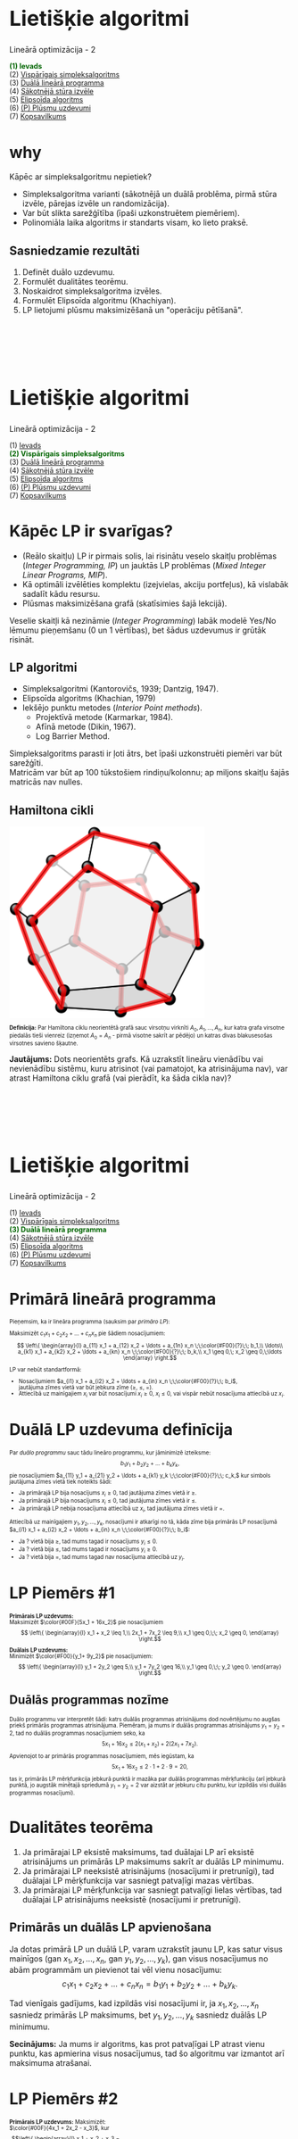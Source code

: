 # &nbsp;

<hgroup>

<h1 style="font-size:28pt">Lietišķie algoritmi</h1>

<blue>Lineārā optimizācija - 2</blue>

</hgroup><hgroup style="font-size:90%">

<span style="color:darkgreen">**(1) Ievads**</span>  
<span>(2) [Vispārīgais simpleksalgoritms](#section-1)</span>  
<span>(3) [Duālā lineārā programma](#section-2)</span>  
<span>(4) [Sākotnējā stūra izvēle](#section-3)</span>  
<span>(5) [Elipsoīda algoritms](#section-4)</span>  
<span>(6) [(P) Plūsmu uzdevumi](#section-5)</span>  
<span>(7) [Kopsavilkums](#section-6)</span>

</hgroup>




# <lo-why/> why

<div class="bigWhy">

Kāpēc ar simpleksalgoritmu nepietiek?

</div>

<div class="smallWhy">

* Simpleksalgoritma varianti (sākotnējā un duālā problēma,
pirmā stūra izvēle, pārejas izvēle un randomizācija). 
* Var būt slikta sarežģītība (īpaši uzkonstruētem piemēriem). 
* Polinomiāla laika algoritms ir standarts visam, ko lieto praksē.

</div>


 
## <lo-theory/> Sasniedzamie rezultāti

1. Definēt duālo uzdevumu. 
2. Formulēt dualitātes teorēmu. 
3. Noskaidrot simpleksalgoritma izvēles.
4. Formulēt Elipsoīda algoritmu (Khachiyan). 
5. LP lietojumi plūsmu maksimizēšanā un 
"operāciju pētīšanā". 





# &nbsp;

<hgroup>

<h1 style="font-size:28pt">Lietišķie algoritmi</h1>

<blue>Lineārā optimizācija - 2</blue>

</hgroup><hgroup style="font-size:90%">

<span>(1) [Ievads](#section)</span>  
<span style="color:darkgreen">**(2) Vispārīgais simpleksalgoritms**</span>  
<span>(3) [Duālā lineārā programma](#section-2)</span>  
<span>(4) [Sākotnējā stūra izvēle](#section-3)</span>  
<span>(5) [Elipsoīda algoritms](#section-4)</span>  
<span>(6) [(P) Plūsmu uzdevumi](#section-5)</span>  
<span>(7) [Kopsavilkums](#section-6)</span>

</hgroup>



# <lo-theory/> Kāpēc LP ir svarīgas?

* (Reālo skaitļu) LP ir pirmais solis, lai risinātu 
veselo skaitļu problēmas (*Integer Programming, IP*) un 
jauktās LP problēmas (*Mixed Integer Linear Programs, MIP*). 
* Kā optimāli izvēlēties komplektu (izejvielas, akciju portfeļus), 
kā vislabāk sadalīt kādu resursu.
* Plūsmas maksimizēšana grafā (skatīsimies šajā lekcijā).

Veselie skaitļi kā nezināmie (*Integer Programming*) 
labāk modelē Yes/No lēmumu pieņemšanu (0 un 1 vērtības), 
bet šādus uzdevumus ir grūtāk risināt. 


## <lo-summary/> LP algoritmi 

* Simpleksalgoritmi (Kantorovičs, 1939; Dantzig, 1947).
* Elipsoīda algoritms (Khachian, 1979)
* Iekšējo punktu metodes (*Interior Point methods*).
    - Projektīvā metode (Karmarkar, 1984).
    - Afīnā metode (Dikin, 1967).
    - Log Barrier Method. 

Simpleksalgoritms parasti ir ļoti ātrs, bet īpaši uzkonstruēti
piemēri var būt sarežģīti.   
Matricām var būt ap 100 tūkstošiem rindiņu/kolonnu; ap miljons
skaitļu šajās matricās nav nulles. 


## <lo-summary/> Hamiltona cikli

<hgroup style="font-size:70%">

![Hamiltonian path](hamiltonian_path_3d.png)

**Definīcija:** Par Hamiltona ciklu neorientētā grafā 
sauc virsotņu virknīti $A_0,A_1,\ldots,A_n$, kur
katra grafa virsotne piedalās tieši vienreiz (izņemot 
$A_0=A_n$ - pirmā visotne sakrīt ar pēdējo) un katras 
divas blakusesošas virsotnes savieno šķautne. 

</hgroup>
<hgroup>

**Jautājums:** Dots neorientēts grafs. Kā uzrakstīt 
lineāru vienādību vai nevienādību sistēmu, kuru atrisinot 
(vai pamatojot, ka atrisinājuma nav), var atrast Hamiltona ciklu 
grafā (vai pierādīt, ka šāda cikla nav)?

</hgroup>

# &nbsp;

<hgroup>

<h1 style="font-size:28pt">Lietišķie algoritmi</h1>

<blue>Lineārā optimizācija - 2</blue>

</hgroup><hgroup style="font-size:90%">

<span>(1) [Ievads](#section)</span>  
<span>(2) [Vispārīgais simpleksalgoritms](#section-1)</span>  
<span style="color:darkgreen">**(3) Duālā lineārā programma**</span>  
<span>(4) [Sākotnējā stūra izvēle](#section-3)</span>  
<span>(5) [Elipsoīda algoritms](#section-4)</span>  
<span>(6) [(P) Plūsmu uzdevumi](#section-5)</span>  
<span>(7) [Kopsavilkums](#section-6)</span>

</hgroup>



# <lo-theory/> Primārā lineārā programma

<div style="font-size:70%">

Pieņemsim, ka ir lineāra programma (sauksim par <blue>*primāro LP*</blue>):

Maksimizēt $c_1 x_1 + c_2 x_2 + \ldots + c_n x_n$ pie šādiem nosacījumiem:
$$ \left\{ \begin{array}{l}
a_{11} x_1 + a_{12} x_2 + \ldots + a_{1n} x_n  \;\;\color{#F00}{?}\;\; b_1,\\
\ldots\\
a_{k1} x_1 + a_{k2} x_2 + \ldots + a_{kn} x_n \;\;\color{#F00}{?}\;\; b_k,\\
x_1 \geq 0,\; x_2 \geq 0,\;\ldots 
\end{array} \right.$$

LP var nebūt standartformā: 

* Nosacījumiem $a_{i1} x_1 + a_{i2} x_2 + \ldots + a_{in} x_n \;\;\color{#F00}{?}\;\; b_i$,  
jautājuma zīmes vietā var būt jebkura zīme ($\geq$, $\leq$, $=$). 
* Attiecībā uz mainīgajiem $x_i$ var būt nosacījumi $x_i \geq 0$, $x_i \leq 0$, 
vai vispār nebūt nosacījuma attiecībā uz $x_i$.

</div>



# <lo-theory/> Duālā LP uzdevuma definīcija

<div style="font-size:70%">

Par <blue>*duālo programmu*</blue> sauc tādu lineāro programmu, kur jāminimizē izteiksme:
$$b_1 y_1 + b_2 y_2 + \ldots + b_k y_k,$$
pie nosacījumiem
$a_{11} y_1 + a_{21} y_2 + \ldots + a_{k1} y_k \;\;\color{#F00}{?}\;\; c_k,$
kur simbols jautājuma zīmes vietā tiek noteikts šādi:

* Ja primārajā LP bija nosacījums $x_i \geq 0$, tad jautājuma zīmes vietā ir $\geq$.
* Ja primārajā LP bija nosacījums $x_i \leq 0$, tad jautājuma zīmes vietā ir $\leq$.
* Ja primārajā LP nebija nosacījuma attiecībā uz $x_i$, tad jautājuma zīmes vietā ir $=$.

Attiecībā uz mainīgajiem $y_1, y_2, \ldots, y_k$, nosacījumi ir atkarīgi no tā, 
kāda zīme bija primārās LP nosacījumā $a_{i1} x_1 + a_{i2} x_2 + \ldots + a_{in} x_n \;\;\color{#F00}{?}\;\; b_i$:

* Ja $?$ vietā bija $\geq$, tad mums tagad ir nosacījums $y_i \leq 0$.
* Ja $?$ vietā bija $\leq$, tad mums tagad ir nosacījums $y_i \geq 0$.
* Ja $?$ vietā bija $=$, tad mums tagad nav nosacījuma attiecībā uz $y_i$.

</div>




# <lo-sample/> LP Piemērs #1

<hgroup style="font-size:70%">

**Primārais LP uzdevums:**  
<blue>Maksimizēt</blue> $\color{#00F}{5x_1 + 16x_2}$ pie nosacījumiem
$$ \left\{ \begin{array}{l}
x_1 + x_2 \leq 1,\\
2x_1 + 7x_2 \leq 9,\\
x_1 \geq 0,\;\; x_2 \geq 0,
\end{array} \right.$$

</hgroup>
<hgroup style="font-size:70%">

**Duālais LP uzdevums:**  
<red>Minimizēt</red> $\color{#F00}{y_1+ 9y_2}$ pie nosacījumiem:
$$ \left\{ \begin{array}{l}
y_1 + 2y_2 \geq 5,\\
y_1 + 7y_2 \geq 16,\\
y_1 \geq 0,\;\; y_2 \geq 0.
\end{array} \right.$$

</hgroup>


## <lo-sample/> Duālās programmas nozīme

<div style="font-size:70%">

Duālo programmu var interpretēt šādi: katrs duālās programmas atrisinājums 
dod novērtējumu no augšas priekš primārās programmas atrisinājuma. 
Piemēram, ja mums ir duālās programmas atrisinājums $y_1 = y_2 = 2$, 
tad no duālās programmas nosacījumiem seko, ka
$$5x_1 + 16x_2 \leq  2(x_1 + x_2) + 2(2x_1 + 7x_2).$$
Apvienojot to ar primārās programmas nosacījumiem, mēs iegūstam, ka 
$$5x_1 + 16x_2  \leq  2 \cdot 1 + 2 \cdot 9 = 20,$$
tas ir, primārās LP mērķfunkcija jebkurā punktā ir mazāka 
par duālās programmas mērķfunkciju (arī jebkurā punktā, 
jo augstāk minētajā spriedumā $y_1 = y_2 = 2$ var aizstāt ar jebkuru 
citu punktu, kur izpildās visi duālās programmas nosacījumi). 

</div>


# <lo-theory/> Dualitātes teorēma

1. Ja primārajai LP eksistē maksimums, tad duālajai LP arī eksistē 
atrisinājums un primārās LP maksimums sakrīt ar duālās LP minimumu.
2. Ja primārajai LP neeksistē atrisinājums (nosacījumi ir pretrunīgi), 
tad duālajai LP mērķfunkcija var sasniegt patvaļīgi mazas vērtības.
3. Ja primārajai LP mērķfunkcija var sasniegt patvaļīgi lielas vērtības, 
tad duālajai LP atrisinājums neeksistē (nosacījumi ir pretrunīgi).


## <lo-theory/> Primārās un duālās LP apvienošana

Ja dotas primārā LP un duālā LP, varam uzrakstīt jaunu LP, 
kas satur visus mainīgos (gan $x_1, x_2, \ldots, x_n$, 
gan $y_1, y_2, \ldots, y_k$), 
gan visus nosacījumus no abām programmām un pievienot tai vēl vienu nosacījumu:
$$c_1 x_1 + c_2 x_2 + \ldots + c_n x_n = b_1 y_1 + b_2 y_2 + \ldots + b_k y_k.$$

Tad vienīgais gadījums, kad izpildās visi nosacījumi ir, ja 
$x_1, x_2, \ldots, x_n$ sasniedz primārās LP maksimums, bet 
$y_1, y_2, \ldots, y_k$ sasniedz duālās LP minimumu.

**Secinājums:** Ja mums ir algoritms, kas prot patvaļīgai LP atrast 
vienu punktu, kas apmierina visus nosacījumus, tad šo algoritmu 
var izmantot arī maksimuma atrašanai.



# <lo-sample/> LP Piemērs #2

<hgroup style="width:40%; font-size:70%;">

**Primārais LP uzdevums:** <blue>Maksimizēt:</blue> $\color{#00F}{4x_1 + 2x_2 - x_3}$, kur 
$$\left\{
\begin{array}{l}
x_1 + x_2 + x_3 = 20\\
2x_1 - x_2 \geq 6\\
3x_1 + 2x_2 + x_3 \leq 40\\
x_1,x_2 \geq 0
\end{array} \right.$$

</hgroup>
<hgroup style="width:10%; font-size:70%;">
&nbsp;
</hgroup>
<hgroup style="font-size:70%">

**Matricu pieraksts**

<blue>Maksimizēt skalāro reizinājumu:</blue>
$\color{#00F}{(4, 2, -1) \cdot (x_1,x_2,x_3)}$, kur 
$$A = \left(
\begin{array}{ccc}
1 & 1 & 1\\
2 & -1 & 0\\
3 & 2 & 1
\end{array} \right) \left(
\begin{array}{c}
x_1\\
x_2\\
x_3 \end{array} \right) 
\begin{array}{c}
=\\
\geq \\
\leq
\end{array}
\left(
\begin{array}{c}
20\\
6 \\
40
\end{array} \right).$$
un 
$$x_1 \geq 0,\;\;x_2 \geq 0,\;\;x_3\;\text{bez nosac.}.$$

</hgroup>


## <lo-sample/> LP Piemērs #2

<hgroup style="width:50%; font-size:65%;">

**Primārais LP uzdevums:**

<blue>Maksimizēt skalāro reizinājumu:</blue>
$\color{#00F}{(4, 2, -1) \cdot (x_1,x_2,x_3)}$, kur 
$$\left(
\begin{array}{ccc}
1 & 1 & 1\\
2 & -1 & 0\\
3 & 2 & 1
\end{array} \right) \left(
\begin{array}{c}
x_1\\
x_2\\
x_3 \end{array} \right) 
\begin{array}{c}
=^{\color{#080}{(a)}}\\
\geq^{\color{#080}{(b)}} \\
\leq^{\color{#080}{(c)}}
\end{array}
\left(
\begin{array}{c}
20\\
6 \\
40
\end{array} \right).$$
un  
$x_1 \geq^{\color{#080}{(d)}} 0$, $x_2 \geq^{\color{#080}{(e)}} 0$, $x_3\;\text{bez nosac.}^{\color{#080}{(f)}}$

</hgroup>
<hgroup style="width:50%; font-size:65%;">

**Duālais LP uzdevums:**  

<red>Minimizēt skalāro reizinājumu:</red> $\color{#F00}{(20,6,-40) \cdot \left( y_1, y_2, y_3 \right)}$, kur 
$$\left(
\begin{array}{ccc}
1 & 2 & 3\\
1 & -1 & 2\\
1 & 0 & 1
\end{array} \right) \left(
\begin{array}{c}
y_1\\
y_2\\
y_3 \end{array} \right) 
\begin{array}{c}
\geq^{\color{#080}{(d)}}\\
\geq^{\color{#080}{(e)}} \\
=^{\color{#080}{(f)}}
\end{array}
\left(
\begin{array}{c}
4\\
2 \\
-1
\end{array} \right).$$
un   
$$y_1\;\text{bez nosac.}^{\color{#080}{(a)}},\;y_2 \leq^{\color{#080}{(b)}} 0,\;\;y_3 \geq^{\color{#080}{(c)}} 0.$$



</hgroup>

::: notes

* Koeficientus iegūst, transponējot $A$. 
* Vienādību un nevienādību tipus nosaka atbilstoši 
augšminētajiem noteikumiem: Piemēram, ja $x_1 \geq 0$ primārajā 
problēmā, tad $x_1$ mainīgajam atbilstošais duālais vienādojums 
$y_1 + 2y_2 + 3y_3 \geq 4$. 

:::



# <lo-summary/> Duālais uzdevums (tikai nevienādības)

Dualitāte izsakāma īpaši vienkārši, ja visi nosacījumi ir nevienādības.

<hgroup>

**Primārais LP uzdevums:**  
Maksimizēt skalāro reizinājumu $z = \mathbb{c} \cdot \mathbb{x}$, kur 
$$\left\{ \begin{array}{l}
A\mathbb{x} \leq \mathbb{b}\\
\mathbb{x} \geq \mathbb{0} 
\end{array} \right.$$

</hgroup>
<hgroup>

**Duālais LP uzdevums:**  
Minimizēt skalāro reizinājumu $Z = \mathbb{y} \cdot \mathbb{b}$, kur
$$\left\{ \begin{array}{l}
A^{T}\mathbb{y} \geq \mathbb{c}\\
\mathbb{y} \geq \mathbb{0} 
\end{array} \right.$$

</hgroup>

## <lo-summary/> Dualitātes teorēma - 1

**Dualitātes teorēma:** 
(1) Ja $\mathbb{x}^{\ast}$ ir pieļaujams vektors primārajai problēmai 
(apmierina nevienādības $A\mathbb{x}^{\ast} \leq \mathbb{b}$ un 
$\mathbb{x}^{\ast} \geq \mathbb{0}$),  
(2) Un ja $\mathbb{y}^{\ast}$ ir 
pieļaujams risinājums duālajai problēmai 
(apmierina nevienādības 
$A^{T}\mathbb{y} \geq \mathbb{c}$ un $\mathbb{y} \geq \mathbb{0}$,  
TAD  
$\mathbb{c}\cdot \mathbb{x}^{\ast} \leq \mathbb{b} \cdot \mathbb{y}^{\ast}$.  

# <lo-summary/> Dualitātes teorēma - 2

**Dualitātes teorēma (turpinājums):** 
Ja turklāt $\mathbb{x}^{\ast}$ un $\mathbb{y}^{\ast}$ ir optimālie 
atrisinājumi attiecīgi primārajai un duālajai lineārajām programmām, tad 
$$\mathbb{c}\cdot \mathbb{x}^{\ast} = \mathbb{b} \cdot \mathbb{y}^{\ast}$$

**Definīcija:** Atšķirību $\mathbb{b} \cdot \mathbb{y}^{\ast} - \mathbb{c} \cdot \mathbb{x}^{\ast}$
sauc par <blue>*dualitātes atstarpi*</blue> 
(*duality gap*). Šīs atstarpes lielums palīdz noteikt, cik tālu 
pašreizējais atrisinājums (neoptimāls, bet pieļaujams vektors $\mathbb{x}$ 
vai attiecīgi $\mathbb{y}$) ir no optimālā.



# &nbsp;

<hgroup>

<h1 style="font-size:28pt">Lietišķie algoritmi</h1>

<blue>Lineārā optimizācija - 2</blue>

</hgroup><hgroup style="font-size:90%">

<span>(1) [Ievads](#section)</span>  
<span>(2) [Vispārīgais simpleksalgoritms](#section-1)</span>  
<span>(3) [Duālā lineārā programma](#section-2)</span>  
<span style="color:darkgreen">**(4) Sākotnējā stūra izvēle**</span>  
<span>(5) [Elipsoīda algoritms](#section-4)</span>  
<span>(6) [(P) Plūsmu uzdevumi](#section-5)</span>  
<span>(7) [Kopsavilkums](#section-6)</span>

</hgroup>



# <lo-theory/> Mākslīgu mainīgo pievienošana - 1

**Gadījums Nr.1:** Dots LP uzdevums šādā formā:
$$A\mathbb{x} \color{#F00}{\leq} \mathbb{b},\;\;x \geq 0,\;\; \mathbb{b} \geq 0.$$

Var pievienot <blue>*nokares mainīgos*</blue> (*slack variables*), 
kas nosaka sākumstāvokli: visi vektora $\mathbb{x}$ mainīgie ir $0$, 
bet visi nokares mainīgie $\mathbb{y}$ vienādi ar attiecīgajām 
vērtībām $\mathbb{b}$. 


## <lo-summary/> Mākslīgu mainīgo pievienošana - 2

<div style="font-size:70%">

**Gadījums Nr.2:** Dots LP uzdevums, kur nevienādības vietā ir vienādība:
$$A\mathbb{x} \color{#F00}{\leq} \mathbb{b},\;\;x \geq 0,\;\; \mathbb{b} \geq 0,$$
tad pirmo tuvinājumu vispirms ir jāatrod. 

Viens no veidiem - sākt risināt nedaudz izmainītu uzdevumu. 

![Adding Artificial Variables](adding-artificial-variables.png)

Katram mākslīgajam mainīgajam piekārtojam ļoti negatīvu $c_i$, 
lai noteikti nebūtu izdevīgi tam piešķirt nekādu pozitīvu vērtību.

</div>


## <lo-summary/> Mākslīgu mainīgo pievienošana - 3


Sākotnēji visi mākslīgie mainīgie ir "pamata mainīgie" (ja izmaksu 
vektora vērtības $c_i$ zem tiem var pataisīt par 0, izmantojot 
Gausa izslēgšanas metodi). 

Pēc tam simpleksa algoritms tos citu pēc cita padara par brīvajiem 
mainīgajiem.

1. Ja visi mākslīgie mainīgie kļūst brīvi, tad tiem atbilstošās kolonnas 
var turpmāk ignorēt (aprēķini šajās kolonnās vairs neiespaidos LP atrisinājumu), 
jo neviens no tiem nebūs pozitīvs.
2. Ja mākslīgie mainīgie saglabājas pie pamatmainīgajiem un tos izslēgt 
gājienu skaitā, kas sakristu ar šo mainīgo skaitu, neizdodas, tad nosacījumi ir 
pretrunīgi.



# &nbsp;

<hgroup>

<h1 style="font-size:28pt">Lietišķie algoritmi</h1>

<blue>Lineārā optimizācija - 2</blue>

</hgroup><hgroup style="font-size:90%">

<span>(1) [Ievads](#section)</span>  
<span>(2) [Vispārīgais simpleksalgoritms](#section-1)</span>  
<span>(3) [Duālā lineārā programma](#section-2)</span>  
<span>(4) [Sākotnējā stūra izvēle](#section-3)</span>  
<span style="color:darkgreen">**(5) Elipsoīda algoritms**</span>  
<span>(6) [(P) Plūsmu uzdevumi](#section-5)</span>  
<span>(7) [Kopsavilkums](#section-6)</span>

</hgroup>


# <lo-summary/> Elipsoīda algoritma ievads

Šo algoritmu izgudroja Hačijans (Khachiyan) 1979. gadā.  
Elipsoīda algoritms pazīstams kā pirmais lineārās programmēšanas algoritms, 
kuram tika pierādīts, ka tas atrod atrisinājumu polinomiālā laikā ($O(n^4L)$),
kur $n$ - dimensiju skaits, $L$ – ar cik bitu precizitāti jāatrod atrisinājums. 

Lai gan teorētiski darbības laiks ir polinomiāls, praksē algoritms ir 
lēns un netiek lietots. Tāpēc šajā kursā mēs ierobežosimies ar īsu šī algoritma aprakstu.


## <lo-summary/> Elipsoīda algoritma pārskats

<div style="font-size:70%">

Dualitātes teorēmas (un redukcijas uz primāro+duālo) dēļ 
pietiek ar algoritmu, kas atrod punktu, kur izpildās visi nosacījumi. To meklē šādi:

Sāk ar elipsoīdu $E_0$, kas noteikti ietver LP pieļaujamo apgabalu.  
Pilda sekojošus soļus līdzkamēr sasniegta vajadzīgā precizitāte:

1. Ņem iepriekšējā elipsoīda $E_i$ centru $c_i$.
2. Ja $c_i$ neapmierina visus LP nosacījumus, tad atrod nosacījumu 
$a_k$, kas tiek pārkāpts visvairāk.
3. Ar plakni, kas sastāv no visiem punktiem, kur nosacījuma $a_k$ 
izteiksmei ir vienāda vērtība $c$ (kur $c$ ir pa vidu starp vērtību punktā 
$c_i$ un pieļaujamajām izteiksmes vērtībām) pārdala telpu divās daļās. 
Ar $R_1$ apzīmējam daļu, kur nonāk $c_i$ un ar $R_2$ apzīmējam daļu, 
kur nonāk pieļaujamais apgabals.
4. Uzkonstruē jaunu elipsoīdu $E_{i+1}$, tā lai izpildītos
$$E_i \cap R_2 \subseteq E_{i+1}.$$

</div>



## <lo-summary/> Apgalvojums par elipsoīdu

<hgroup>

![Elipsoid Algorithm](elipsoid-algorithm.png)

</hgroup>
<hgroup>

Hačjana konstrukcijā (*barycentric coordinate descent*) elipsoīdi ir tādi, ka 
$$\frac{\text{Volume}(E_{k+1})}{\text{Volume}(E_{k})} = \frac{1}{2^{\frac{1}{2n+1}}}$$
veido konstantu attiecību, kas atkarīga no dimensiju skaita $n$. 


</hgroup>




# &nbsp;

<hgroup>

<h1 style="font-size:28pt">Lietišķie algoritmi</h1>

<blue>Lineārā optimizācija - 2</blue>

</hgroup><hgroup style="font-size:90%">

<span>(1) [Ievads](#section)</span>  
<span>(2) [Vispārīgais simpleksalgoritms](#section-1)</span>  
<span>(3) [Duālā lineārā programma](#section-2)</span>  
<span>(4) [Sākotnējā stūra izvēle](#section-3)</span>  
<span>(5) [Elipsoīda algoritms](#section-4)</span>  
<span style="color:darkgreen">**(6) (P) Plūsmu uzdevumi**</span>  
<span>(7) [Kopsavilkums](#section-6)</span>

</hgroup>



# <lo-sample/> Maksimālās plūsmas atrašana grafā

<div style="font-size:90%">

![Max Flow Graph](max-flow-graph.png)

Aplūkotajā grafā katrai šķautnei ir pierakstīta skaitliska vērtība - maksimālā 
atļautā plūsma, kuru pa šo šķautni var sūtīt (vai nu vienā, vai otrā virzienā). 
Var sūtīt arī mazāku plūsmu.   
**Uzdevums:** Atrast lielāko plūsmu no virsotnes "IN" uz virsotni "OUT". 

Šim uzdevumam 1956.g. tika izveidots [Forda-Falkersona algoritms](https://en.wikipedia.org/wiki/Ford%E2%80%93Fulkerson_algorithm) (*Ford-Fulkerson algorithm*), ko kursā neaplūkojam. 
Uzdevumu var arī reducēt uz Lineāro programmēšanu. 

</div>


# <lo-soln/> Lineārā programma

<hgroup style="font-size:70%">

![Flow Preservation](flow-preservation.png)

Katrai (neorientētai) šķautnei ieviešam divus mainīgos, piemēram, $x_1$ un 
$x'_1$ (nenegatīvas plūsmas katrā no iespējamajiem virzieniem). 

</hgroup>
<hgroup style="font-size:70%">

1. Katrai virsotnei grafā rakstām "plūsmas saglabāšanās" ("flow preservation") 
vienādojumus. Piemēram, 
$$x_1 + x_2 + x'_3 = x'_1 + x'_2 + x_3.$$
2. Katrai šķautnei grafā rakstām divas nevienādības caurlaidībai ("edge capacity"). 
Piemēram, 
$$x_1 \leq 3,\;\;x'_1 \leq 3.$$
(Ja šķautne, kas atbilst $x_1$ un $x'_1$ ir ar caurlaidību $3$.)
3. Visas plūsmas ir nenegatīvas. Piemēram, 
$$x_1 \geq 0,\;\;x'_1 \geq 0.$$

</hgroup>

# <lo-soln/> Maksimizējamā funkcija

<hgroup>

![Max Flow Graph](max-flow-graph.png)

</hgroup><hgroup>

1. Var maksimizēt plūsmu summu visām no "IN" izejošajām virsotnēm. 
2. Biežāk izmanto triku: pievieno fiktīvu šķautni no "OUT" atpakaļ uz "IN" - un maksimizē
plūsmu uz šīs vienas šķautnes.

</hgroup>


# <lo-theory/> Dualitātes lietošana max plūsmai

Sk. [Max Flow to Linear Programming](http://www.cs.cmu.edu/~odonnell/toolkit13/lecture14.pdf)

**Tipiska ideja:** No reālās dzīves nākušam Lineārās Programmēšanas 
uzdevumam formulējam duālo uzdevumu un mēģinām atrast šī uzdevuma interpretāciju. 




# &nbsp;

<hgroup>

<h1 style="font-size:28pt">Lietišķie algoritmi</h1>

<blue>Lineārā optimizācija - 2</blue>

</hgroup><hgroup style="font-size:90%">

<span>(1) [Ievads](#section)</span>  
<span>(2) [Vispārīgais simpleksalgoritms](#section-1)</span>  
<span>(3) [Duālā lineārā programma](#section-2)</span>  
<span>(4) [Sākotnējā stūra izvēle](#section-3)</span>  
<span>(5) [Elipsoīda algoritms](#section-4)</span>  
<span>(6) [(P) Plūsmu uzdevumi](#section-5)</span>  
<span style="color:darkgreen">**(7) Kopsavilkums**</span>

</hgroup>



# <lo-theory/> Ko darījām šajā nodarbībā

1. Aplūkojām Hamiltona ciklus kā piemēru, kur veselo skaitļu programmēšana
atšķiras no lineārās programmēšanas.
2. Aprakstījām vispārīgo simpleksa algoritma iteratīvo soli.
3. Veidojām dotajam LP uzdevumam duālo. 
4. Formulējām dualitātes teorēmu. 
5. Minējām metodi sākotnējā tuvinājuma atrašanai (un pārbaudei, vai LP uzdevums
ir atrisināms un nav pretrunīgs). 
6. Aprakstījām elipsoīda algoritmu. 
7. Aprakstījām, kā maksimālo plūsumu grafā var formulēt kā LP uzdevumu.



